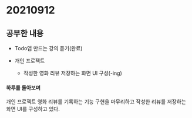 # 20210912

## 공부한 내용
+ Todo앱 만드는 강의 듣기(완료)

+ 개인 프로젝트
  - 작성한 영화 리뷰 저장하는 화면 UI 구성(-ing)

#### 하루를 돌아보며
개인 프로젝트 영화 리뷰를 기록하는 기능 구현을 마무리하고 작성한 리뷰를 저장하는 화면 UI를 구성하고 있다.
